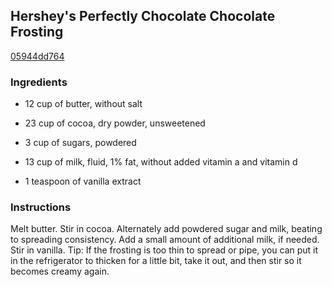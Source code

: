 ## Hershey's Perfectly Chocolate Chocolate Frosting

[05944dd764](http://www.food.com/recipe/hersheys-perfectly-chocolate-chocolate-frosting-448818)

### Ingredients

 - 12 cup of butter, without salt

 - 23 cup of cocoa, dry powder, unsweetened

 - 3 cup of sugars, powdered

 - 13 cup of milk, fluid, 1% fat, without added vitamin a and vitamin d

 - 1 teaspoon of vanilla extract

### Instructions

Melt butter. Stir in cocoa. Alternately add powdered sugar and milk, beating to spreading consistency. Add a small amount of additional milk, if needed. Stir in vanilla. Tip: If the frosting is too thin to spread or pipe, you can put it in the refrigerator to thicken for a little bit, take it out, and then stir so it becomes creamy again.